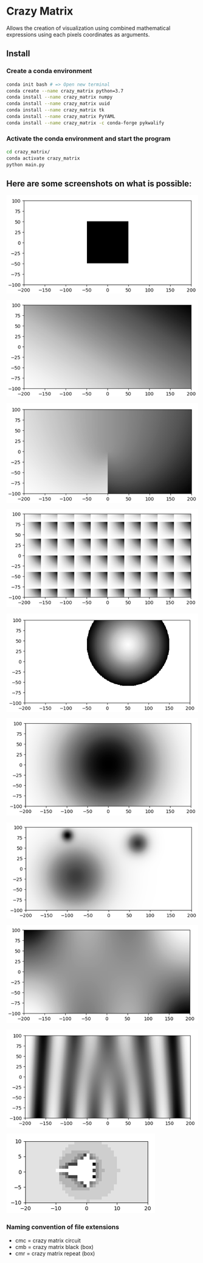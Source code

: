 # Crazy Matrix
Allows the creation of visualization using combined mathematical expressions using each pixels coordinates as arguments.

## Install
### Create a conda environment
```bash
conda init bash # => Open new terminal
conda create --name crazy_matrix python=3.7
conda install --name crazy_matrix numpy
conda install --name crazy_matrix uuid
conda install --name crazy_matrix tk
conda install --name crazy_matrix PyYAML
conda install --name crazy_matrix -c conda-forge pykwalify
```

### Activate the conda environment and start the program
```bash
cd crazy_matrix/
conda activate crazy_matrix
python main.py
```

## Here are some screenshots on what is possible:
![border](images/border.png "border")

![gradient](images/gradient.png "gradient")

![cart2pol](images/cart2pol.png "cart2pol")

![modulo](images/modulo.png "modulo")

![sphere](images/sphere.png "sphere")

![normal_distribution](images/normal_distribution.png "normal_distribution")

![gravitation](images/gravitation.png "gravitation")

![oscillating](images/oscillating.png "oscillating")

![sin_rad](images/sin_rad.png "sin_rad")

![mandelbrot](images/mandelbrot.png "mandelbrot")


### Naming convention of file extensions
* cmc = crazy matrix circuit
* cmb = crazy matrix black (box)
* cmr = crazy matrix repeat (box)